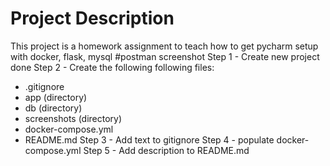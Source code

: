 # Project Description
This project is a homework assignment to teach how to get pycharm setup with docker, flask, mysql
#postman screenshot
Step 1 - Create new project done
Step 2 - Create the following following files:
* .gitignore
* app (directory)
* db (directory)
* screenshots (directory)
* docker-compose.yml
* README.md
 Step 3 - Add text to gitignore
 Step 4 - populate docker-compose.yml
 Step 5 - Add description to README.md
